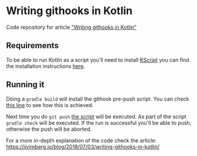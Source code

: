 # Writing githooks in Kotlin

Code repository for article ["Writing githooks in Kotlin"](https://jivimberg.io/blog/2018/07/03/writing-githooks-in-kotlin/)

## Requirements

To be able to run Kotlin as a script you'll need to install [KScript](https://github.com/holgerbrandl/kscript) you can find the installation instructions [here](https://github.com/holgerbrandl/kscript#installation).

## Running it

Doing a `gradle build` will install the githook pre-push script. You can check [this line](blob/3b1f992dc106126d57f8f7899de615150d1b5b54/build.gradle.kts#L43) to see how this is achieved.

Next time you do `git push` [the script](src/main/kotlin/io/jivimberg/githook/pre-push.kts) will be executed. As part of the script `gradle check` will be executed. If the run is successful you'll be able to push, otherwise the push will be aborted.

For a more in-depth explanation of the code check the article: https://jivimberg.io/blog/2018/07/03/writing-githooks-in-kotlin/